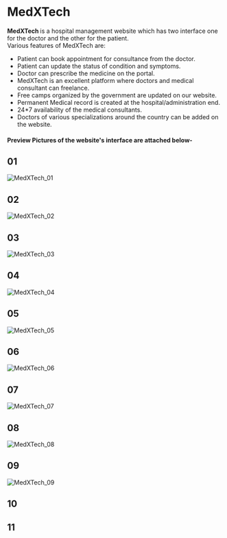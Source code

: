 # MedXTech
<strong> MedXTech </strong> is a hospital management website which has two interface one for the doctor and the other for the patient.<br>
Various features of MedXTech are:<br>
<ul>
  <li>Patient can book appointment for consultance from the doctor.</li>
  <li>Patient can update the status of condition and symptoms.</li>
  <li>Doctor can prescribe the medicine on the portal.</li>
  <li>MedXTech is an excellent platform where doctors and medical consultant can freelance.</li>
  <li>Free camps organized by the government are updated on our website.</li>
  <li>Permanent Medical record is created at the hospital/administration end.</li>
  <li>24*7 availability of the medical consultants.</li>
  <li>Doctors of various specializations around the country can be added on the website.</li>
</ul>




<h4> Preview Pictures of the website's interface are attached below- </h4>


<html>
<head>
<h2>01</h2>
</head>
</html>

![MedXTech_01](https://user-images.githubusercontent.com/114832456/216946567-0c0a4514-c1f0-4f9c-a0cf-af7d83207482.jpg)

<html>
<head>
<h2>02</h2>
</head>
</html>

![MedXTech_02](https://user-images.githubusercontent.com/114832456/216946579-2eb06652-d74f-476d-986c-6622452fe93c.jpg)

<html>
<head>
<h2>03</h2>
</head>
</html>

![MedXTech_03](https://user-images.githubusercontent.com/114832456/216946581-ac0cb5a7-930f-4377-9fdb-193b17c76165.jpg)

<html>
<head>
<h2>04</h2>
</head>
</html>

![MedXTech_04](https://user-images.githubusercontent.com/114832456/216946590-004d48bd-2539-4a9d-9418-dd859644b2ac.jpg)

<html>
<head>
<h2>05</h2>
</head>
</html>

![MedXTech_05](https://user-images.githubusercontent.com/114832456/216946591-49fccc29-3160-4839-b83e-4ed2bcc1ab9a.jpg)

<html>
<head>
<h2>06</h2>
</head>
</html>

![MedXTech_06](https://user-images.githubusercontent.com/114832456/216946595-bfb60301-ea02-481a-9ac1-2092a2490843.jpg)

<html>
<head>
<h2>07</h2>
</head>
</html>

![MedXTech_07](https://user-images.githubusercontent.com/114832456/216946598-2e4bdb29-6ebc-4f72-a090-eb7566a74a76.jpg)

<html>
<head>
<h2>08</h2>
</head>
</html>

![MedXTech_08](https://user-images.githubusercontent.com/114832456/216946599-3079928c-724a-464c-a712-684439d1a667.jpg)

<html>
<head>
<h2>09</h2>
</head>
</html>

![MedXTech_09](https://user-images.githubusercontent.com/114832456/216946601-77b6a6f9-15db-46ee-96ec-898e2adaed87.jpg)

<html>
<head>
<h2>10</h2>
</head>
</html>


<html>
<head>
<h2>11</h2>
</head>
</html>



